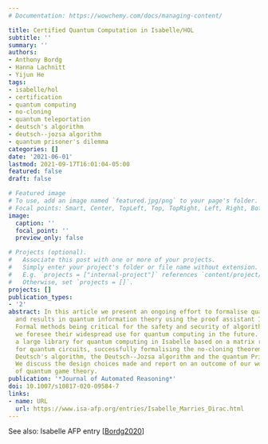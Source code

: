 ```yaml
---
# Documentation: https://wowchemy.com/docs/managing-content/

title: Certified Quantum Computation in Isabelle/HOL
subtitle: ''
summary: ''
authors:
- Anthony Bordg
- Hanna Lachnitt
- Yijun He
tags:
- isabelle/hol
- certification
- quantum computing
- no-cloning
- quantum teleportation
- deutsch's algorithm
- deutsch--jozsa algorithm
- quantum prisoner's dilemma
categories: []
date: '2021-06-01'
lastmod: 2021-09-17T16:01:04-05:00
featured: false
draft: false

# Featured image
# To use, add an image named `featured.jpg/png` to your page's folder.
# Focal points: Smart, Center, TopLeft, Top, TopRight, Left, Right, BottomLeft, Bottom, BottomRight.
image:
  caption: ''
  focal_point: ''
  preview_only: false

# Projects (optional).
#   Associate this post with one or more of your projects.
#   Simply enter your project's folder or file name without extension.
#   E.g. `projects = ["internal-project"]` references `content/project/deep-learning/index.md`.
#   Otherwise, set `projects = []`.
projects: []
publication_types:
- '2'
abstract: In this article we present an ongoing effort to formalise quantum algorithms
  and results in quantum information theory using the proof assistant Isabelle/HOL.
  Formal methods being critical for the safety and security of algorithms and protocols,
  we foresee their widespread use for quantum computing in the future. We have developed
  a large library for quantum computing in Isabelle based on a matrix representation
  for quantum circuits, successfully formalising the no-cloning theorem, quantum teleportation,
  Deutsch's algorithm, the Deutsch--Jozsa algorithm and the quantum Prisoner's Dilemma.
  We discuss the design choices made and report on an outcome of our work in the field
  of quantum game theory.
publication: '*Journal of Automated Reasoning*'
doi: 10.1007/s10817-020-09584-7
links:
- name: URL
  url: https://www.isa-afp.org/entries/Isabelle_Marries_Dirac.html
---
```

See also: Isabelle AFP entry [[Bordg2020](../Bordg2020)]